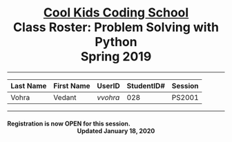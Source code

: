 
# <center>[**Cool Kids Coding School**](http://www.coolkidscodingschool.com)<br>Class Roster: **Problem Solving with Python**<br>  Spring 2019

---

| Last Name | First Name | UserID | StudentID# | Session |
|:---|:-----------|:--|:--|:--|
| Vohra     | Vedant      |  _vvohra_ | 028 | PS2001 |

---

#### Registration is now OPEN for this session. <br> <center>Updated January 18, 2020